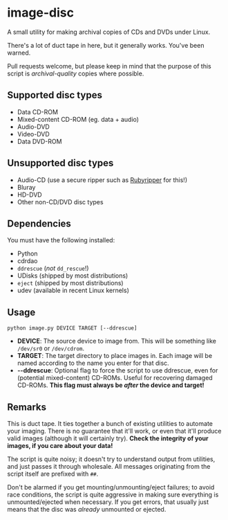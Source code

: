 # image-disc

A small utility for making archival copies of CDs and DVDs under Linux.

There's a lot of duct tape in here, but it generally works. You've been warned.

Pull requests welcome, but please keep in mind that the purpose of this script is *archival-quality* copies where possible.

## Supported disc types

* Data CD-ROM
* Mixed-content CD-ROM (eg. data + audio)
* Audio-DVD
* Video-DVD
* Data DVD-ROM

## Unsupported disc types

* Audio-CD (use a secure ripper such as [Rubyripper](http://wiki.hydrogenaudio.org/index.php?title=Rubyripper) for this!)
* Bluray
* HD-DVD
* Other non-CD/DVD disc types

## Dependencies

You must have the following installed:

* Python
* cdrdao
* `ddrescue` (*not* `dd_rescue`!)
* UDisks (shipped by most distributions)
* `eject` (shipped by most distributions)
* udev (available in recent Linux kernels)

## Usage

`python image.py DEVICE TARGET [--ddrescue]`

* **DEVICE**: The source device to image from. This will be something like `/dev/sr0` or `/dev/cdrom`.
* **TARGET**: The target directory to place images in. Each image will be named according to the name you enter for that disc.
* **--ddrescue**: Optional flag to force the script to use ddrescue, even for (potential mixed-content) CD-ROMs. Useful for recovering damaged CD-ROMs. **This flag must always be *after* the device and target!**

## Remarks

This is duct tape. It ties together a bunch of existing utilities to automate your imaging. There is no guarantee that it'll work, or even that it'll produce valid images (although it will certainly try). **Check the integrity of your images, if you care about your data!**

The script is quite noisy; it doesn't try to understand output from utilities, and just passes it through wholesale. All messages originating from the script itself are prefixed with `##`.

Don't be alarmed if you get mounting/unmounting/eject failures; to avoid race conditions, the script is quite aggressive in making sure everything is unmounted/ejected when necessary. If you get errors, that usually just means that the disc was *already* unmounted or ejected.